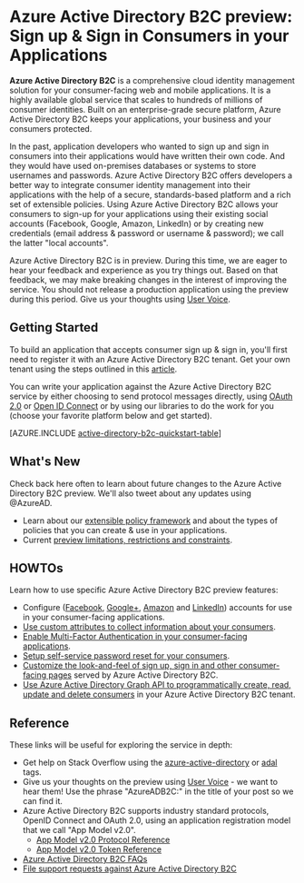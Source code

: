 <properties
	pageTitle="Azure Active Directory B2C preview: Overview | Microsoft Azure"
	description="Developing consumer-facing applications with Azure Active Directory B2C"
	services="active-directory-b2c"
	documentationCenter=""
	authors="swkrish"
	manager="msmbaldwin"
	editor=""/>

<tags
	ms.service="active-directory-b2c"
	ms.workload="identity"
	ms.tgt_pltfrm="na"
	ms.devlang="na"
	ms.topic="article"
	ms.date="09/28/2015"
	ms.author="swkrish"/>

# Azure Active Directory B2C preview: Sign up & Sign in Consumers in your Applications

**Azure Active Directory B2C** is a comprehensive cloud identity management solution for your consumer-facing web and mobile applications. It is a highly available global service that scales to hundreds of millions of consumer identities. Built on an enterprise-grade secure platform, Azure Active Directory B2C keeps your applications, your business and your consumers protected.

In the past, application developers who wanted to sign up and sign in consumers into their applications would have written their own code. And they would have used on-premises databases or systems to store usernames and passwords. Azure Active Directory B2C offers developers a better way to integrate consumer identity management into their applications with the help of a secure, standards-based platform and a rich set of extensible policies. Using Azure Active Directory B2C allows your consumers to sign-up for your applications using their existing social accounts (Facebook, Google, Amazon, LinkedIn) or by creating new credentials (email address & password or username & password); we call the latter "local accounts".

Azure Active Directory B2C is in preview. During this time, we are eager to hear your feedback and experience as you try things out. Based on that feedback, we may make breaking changes in the interest of improving the service.  You should not release a production application using the preview during this period. Give us your thoughts using [User Voice](http://feedback.azure.com/forums/169401-azure-active-directory).

## Getting Started

To build an application that accepts consumer sign up & sign in, you'll first need to register it with an Azure Active Directory B2C tenant. Get your own tenant using the steps outlined in this [article](active-directory-b2c-get-started.md).

You can write your application against the Azure Active Directory B2C service by either choosing to send protocol messages directly, using [OAuth 2.0](active-directory-b2c-protocols.md#oauth2-authorization-code-flow) or [Open ID Connect](active-directory-b2c-protocols.md#openid-connect-sign-in-flow) or by using our libraries to do the work for you (choose your favorite platform below and get started).

[AZURE.INCLUDE [active-directory-b2c-quickstart-table](../../includes/active-directory-b2c-quickstart-table.md)]

## What's New

Check back here often to learn about future changes to the Azure Active Directory B2C preview. We'll also tweet about any updates using @AzureAD.

- Learn about our [extensible policy framework](active-directory-b2c-reference-policies.md) and about the types of policies that you can create & use in your applications.
- Current [preview limitations, restrictions and constraints](active-directory-b2c-limitations.md).

## HOWTOs

Learn how to use specific Azure Active Directory B2C preview features:

- Configure ([Facebook](active-directory-b2c-setup-fb-app.md), [Google+](active-directory-b2c-setup-goog-app.md), [Amazon](active-directory-b2c-setup-amzn-app.md) and [LinkedIn](active-directory-b2c-setup-li-app.md)) accounts for use in your consumer-facing applications.
- [Use custom attributes to collect information about your consumers](active-directory-b2c-reference-custom-attr.md).
- [Enable Multi-Factor Authentication in your consumer-facing applications](active-directory-b2c-reference-mfa.md).
- [Setup self-service password reset for your consumers](active-directory-b2c-reference-sspr.md).
- [Customize the look-and-feel of sign up, sign in and other consumer-facing pages](active-directory-b2c-reference-ui-customization.md) served by Azure Active Directory B2C.
- [Use Azure Active Directory Graph API to programmatically create, read, update and delete consumers](active-directory-b2c-devquickstarts-graph-dotnet.md) in your Azure Active Directory B2C tenant.

## Reference

These links will be useful for exploring the service in depth:

- Get help on Stack Overflow using the [azure-active-directory](http://stackoverflow.com/questions/tagged/azure-active-directory) or [adal](http://stackoverflow.com/questions/tagged/adal) tags.
- Give us your thoughts on the preview using [User Voice](http://feedback.azure.com/forums/169401-azure-active-directory) - we want to hear them! Use the phrase "AzureADB2C:" in the title of your post so we can find it.
- Azure Active Directory B2C supports industry standard protocols, OpenID Connect and OAuth 2.0, using an application registration model that we call "App Model v2.0".
  - [App Model v2.0 Protocol Reference](active-directory-b2c-reference-protocols.md)
  - [App Model v2.0 Token Reference](active-directory-b2c-reference-tokens.md)
- [Azure Active Directory B2C FAQs](active-directory-b2c-faqs.md)
- [File support requests against Azure Active Directory B2C](active-directory-b2c-support.md)
